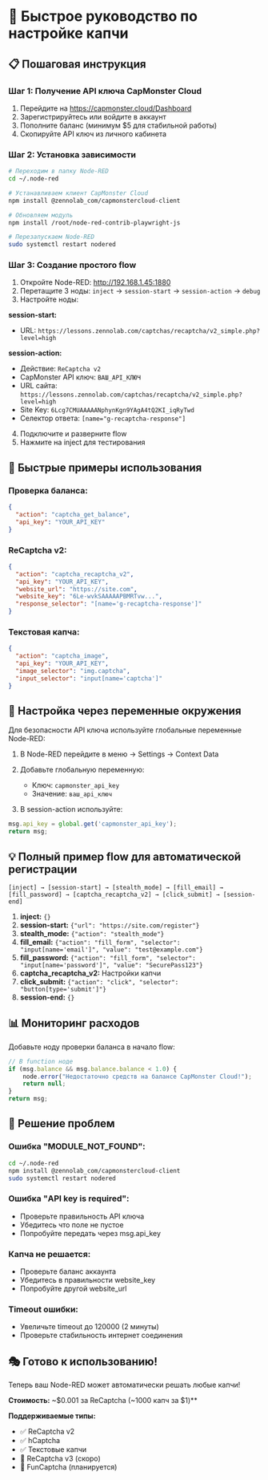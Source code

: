 # 🤖 Быстрое руководство по настройке капчи

## 📋 Пошаговая инструкция

### **Шаг 1: Получение API ключа CapMonster Cloud**
1. Перейдите на https://capmonster.cloud/Dashboard
2. Зарегистрируйтесь или войдите в аккаунт
3. Пополните баланс (минимум $5 для стабильной работы)
4. Скопируйте API ключ из личного кабинета

### **Шаг 2: Установка зависимости**
```bash
# Переходим в папку Node-RED
cd ~/.node-red

# Устанавливаем клиент CapMonster Cloud
npm install @zennolab_com/capmonstercloud-client

# Обновляем модуль
npm install /root/node-red-contrib-playwright-js

# Перезапускаем Node-RED
sudo systemctl restart nodered
```

### **Шаг 3: Создание простого flow**
1. Откройте Node-RED: http://192.168.1.45:1880
2. Перетащите 3 ноды: `inject` → `session-start` → `session-action` → `debug`
3. Настройте ноды:

**session-start:**
- URL: `https://lessons.zennolab.com/captchas/recaptcha/v2_simple.php?level=high`

**session-action:**
- Действие: `ReCaptcha v2` 
- CapMonster API ключ: `ВАШ_API_КЛЮЧ`
- URL сайта: `https://lessons.zennolab.com/captchas/recaptcha/v2_simple.php?level=high`
- Site Key: `6Lcg7CMUAAAAANphynKgn9YAgA4tQ2KI_iqRyTwd`
- Селектор ответа: `[name="g-recaptcha-response"]`

4. Подключите и разверните flow
5. Нажмите на inject для тестирования

## 🎯 **Быстрые примеры использования**

### **Проверка баланса:**
```json
{
  "action": "captcha_get_balance",
  "api_key": "YOUR_API_KEY"
}
```

### **ReCaptcha v2:**
```json
{
  "action": "captcha_recaptcha_v2",
  "api_key": "YOUR_API_KEY",
  "website_url": "https://site.com",
  "website_key": "6Le-wvkSAAAAAPBMRTvw...",
  "response_selector": "[name='g-recaptcha-response']"
}
```

### **Текстовая капча:**
```json
{
  "action": "captcha_image",
  "api_key": "YOUR_API_KEY",
  "image_selector": "img.captcha",
  "input_selector": "input[name='captcha']"
}
```

## 🔧 **Настройка через переменные окружения**

Для безопасности API ключа используйте глобальные переменные Node-RED:

1. В Node-RED перейдите в меню → Settings → Context Data
2. Добавьте глобальную переменную:
   - Ключ: `capmonster_api_key`
   - Значение: `ваш_api_ключ`

3. В session-action используйте:
```javascript
msg.api_key = global.get('capmonster_api_key');
return msg;
```

## 💡 **Полный пример flow для автоматической регистрации**

```
[inject] → [session-start] → [stealth_mode] → [fill_email] → [fill_password] → [captcha_recaptcha_v2] → [click_submit] → [session-end]
```

1. **inject:** `{}`
2. **session-start:** `{"url": "https://site.com/register"}`
3. **stealth_mode:** `{"action": "stealth_mode"}`
4. **fill_email:** `{"action": "fill_form", "selector": "input[name='email']", "value": "test@example.com"}`
5. **fill_password:** `{"action": "fill_form", "selector": "input[name='password']", "value": "SecurePass123"}`
6. **captcha_recaptcha_v2:** Настройки капчи
7. **click_submit:** `{"action": "click", "selector": "button[type='submit']"}`
8. **session-end:** `{}`

## 📊 **Мониторинг расходов**

Добавьте ноду проверки баланса в начало flow:
```javascript
// В function ноде
if (msg.balance && msg.balance.balance < 1.0) {
    node.error("Недостаточно средств на балансе CapMonster Cloud!");
    return null;
}
return msg;
```

## 🚨 **Решение проблем**

### **Ошибка "MODULE_NOT_FOUND":**
```bash
cd ~/.node-red
npm install @zennolab_com/capmonstercloud-client
sudo systemctl restart nodered
```

### **Ошибка "API key is required":**
- Проверьте правильность API ключа
- Убедитесь что поле не пустое
- Попробуйте передать через msg.api_key

### **Капча не решается:**
- Проверьте баланс аккаунта
- Убедитесь в правильности website_key
- Попробуйте другой website_url

### **Timeout ошибки:**
- Увеличьте timeout до 120000 (2 минуты)
- Проверьте стабильность интернет соединения

## 🎭 **Готово к использованию!**

Теперь ваш Node-RED может автоматически решать любые капчи! 

**Стоимость:** ~$0.001 за ReCaptcha (~1000 капч за $1)**

**Поддерживаемые типы:**
- ✅ ReCaptcha v2
- ✅ hCaptcha  
- ✅ Текстовые капчи
- 🔄 ReCaptcha v3 (скоро)
- 🔄 FunCaptcha (планируется) 